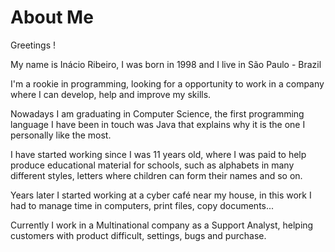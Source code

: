 
# About Me

Greetings !

My name is Inácio Ribeiro, I was born in 1998 and I live in São Paulo - Brazil

I'm a rookie in programming, looking for a opportunity  to work in a company where I can develop, help and improve my skills. 

Nowadays I am graduating in Computer Science, the first programming language I have been in touch was Java that explains why it is the one I personally like the most.

I have started working since I was 11 years old, where I was paid to help produce educational material for schools, such as alphabets in many different styles, letters where children can form their names and so on. 

Years later I started working at a cyber café near my house, in this work I had to manage time in computers, print files, copy documents... 

Currently I work in a Multinational company as a Support Analyst, helping customers with product difficult, settings, bugs and purchase.
